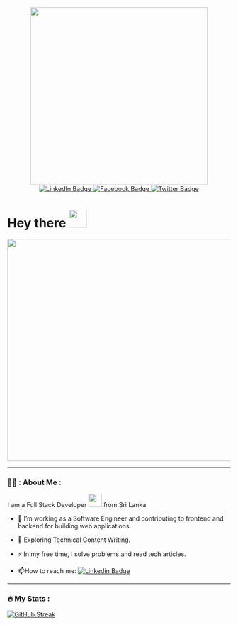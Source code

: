 <div id="header" align="center">
  <img src="https://pbs.twimg.com/profile_images/1524283703844737024/H9M55Vh-_400x400.jpg" width="400" height="400" />
</div>
<div id="badges" align="center">
  <a href="https://www.linkedin.com/in/hasalaonline/"><img src="https://img.shields.io/badge/LinkedIn-blue?style=for-the-badge&logo=linkedin&logoColor=white" alt="LinkedIn Badge"/>
  </a> 
   <a href="https://www.facebook.com/hasalaofficial"><img src="https://img.shields.io/badge/Facebook-blue?style=for-the-badge&logo=facebook&logoColor=white" alt="Facebook Badge"/>
  </a>
  <a href="https://twitter.com/hasalaonline"><img src="https://img.shields.io/badge/Twitter-blue?style=for-the-badge&logo=twitter&logoColor=white" alt="Twitter Badge"/></a>
</div>

<img src="https://komarev.com/ghpvc/?username=hasalaonline&style=flat-square&color=blue" alt=""/>

<h1>
  Hey there
  <img src="https://media.giphy.com/media/hvRJCLFzcasrR4ia7z/giphy.gif" width="40px"/>
</h1>

<div align="center">
  <img src="https://pbs.twimg.com/profile_banners/833145489830719488/1615460233/1500x500" width="1500" height="500"/>
</div>

---

### 👨‍💻 : About Me :

I am a Full Stack Developer <img src="https://media.giphy.com/media/WUlplcMpOCEmTGBtBW/giphy.gif" width="30"> from Sri Lanka.

- :telescope: I’m working as a Software Engineer and contributing to frontend and backend for building web applications.

- :seedling: Exploring Technical Content Writing.

- :zap: In my free time, I solve problems and read tech articles.

- :mailbox:How to reach me: [![Linkedin Badge]([https://img.shields.io/badge/LinkedIn-blue?style=for-the-badge&logo=linkedin&logoColor=white)](https://www.linkedin.com/in/hasalaonline/)

---

### :fire: My Stats :
[![GitHub Streak](http://github-readme-streak-stats.herokuapp.com?user=hasalaonline&theme=dark&background=000000)](https://git.io/streak-stats)
